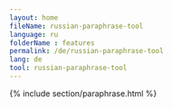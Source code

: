 ```yaml
---
layout: home
fileName: russian-paraphrase-tool
language: ru
folderName : features
permalink: /de/russian-paraphrase-tool
lang: de
tool: russian-paraphrase-tool
---
```

{% include section/paraphrase.html %}